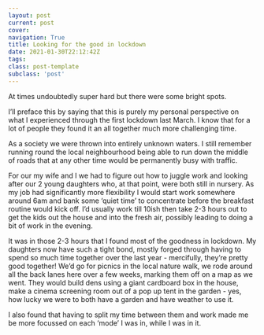 ```yaml
---
layout: post
current: post
cover: 
navigation: True
title: Looking for the good in lockdown
date: 2021-01-30T22:12:42Z
tags: 
class: post-template
subclass: 'post'
---
```


At times undoubtedly super hard but there were some bright spots. 

I’ll preface this by saying that this is purely my personal perspective on what I experienced through the first lockdown last March. I know that for a lot of people they found it an all together much more challenging time. 

As a society we were thrown into entirely unknown waters. I still remember running round the local neighbourhood being able to run down the middle of roads that at any other time would be permanently busy with traffic. 

For our my wife and I we had to figure out how to juggle work and looking after our 2 young daughters who, at that point, were both still in nursery. As my job had significantly more flexibility I would start work somewhere around 6am and bank some ‘quiet time’ to concentrate before the breakfast routine would kick off. I’d usually work till 10ish then take 2-3 hours out to get the kids out the house and into the fresh air, possibly leading to doing a bit of work in the evening. 

It was in those 2-3 hours that I found most of the goodness in lockdown. My daughters now have such a tight bond, mostly forged through having to spend so much time together over the last year - mercifully, they’re pretty good together! We’d go for picnics in the local nature walk, we rode around all the back lanes here over a few weeks, marking them off on a map as we went. They would build dens using a giant cardboard box in the house, make a cinema screening room out of a pop up tent in the garden - yes, how lucky we were to both have a garden and have weather to use it. 

I also found that having to split my time between them and work made me be more focussed on each ‘mode’ I was in, while I was in it. 